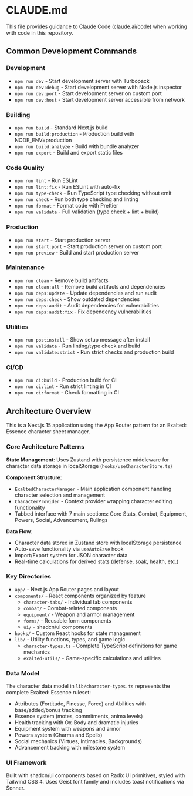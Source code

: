 # CLAUDE.md

This file provides guidance to Claude Code (claude.ai/code) when working with code in this repository.

## Common Development Commands

### Development

- `npm run dev` - Start development server with Turbopack
- `npm run dev:debug` - Start development server with Node.js inspector
- `npm run dev:port` - Start development server on custom port
- `npm run dev:host` - Start development server accessible from network

### Building

- `npm run build` - Standard Next.js build
- `npm run build:production` - Production build with NODE_ENV=production
- `npm run build:analyze` - Build with bundle analyzer
- `npm run export` - Build and export static files

### Code Quality

- `npm run lint` - Run ESLint
- `npm run lint:fix` - Run ESLint with auto-fix
- `npm run type-check` - Run TypeScript type checking without emit
- `npm run check` - Run both type checking and linting
- `npm run format` - Format code with Prettier
- `npm run validate` - Full validation (type check + lint + build)

### Production

- `npm run start` - Start production server
- `npm run start:port` - Start production server on custom port
- `npm run preview` - Build and start production server

### Maintenance

- `npm run clean` - Remove build artifacts
- `npm run clean:all` - Remove build artifacts and dependencies
- `npm run deps:update` - Update dependencies and run audit
- `npm run deps:check` - Show outdated dependencies
- `npm run deps:audit` - Audit dependencies for vulnerabilities
- `npm run deps:audit:fix` - Fix dependency vulnerabilities

### Utilities

- `npm run postinstall` - Show setup message after install
- `npm run validate` - Run linting/type check and build
- `npm run validate:strict` - Run strict checks and production build

### CI/CD

- `npm run ci:build` - Production build for CI
- `npm run ci:lint` - Run strict linting in CI
- `npm run ci:format` - Check formatting in CI

## Architecture Overview

This is a Next.js 15 application using the App Router pattern for an Exalted: Essence character sheet manager.

### Core Architecture Patterns

**State Management**: Uses Zustand with persistence middleware for character data storage in localStorage (`hooks/useCharacterStore.ts`)

**Component Structure**:

- `ExaltedCharacterManager` - Main application component handling character selection and management
- `CharacterProvider` - Context provider wrapping character editing functionality
- Tabbed interface with 7 main sections: Core Stats, Combat, Equipment, Powers, Social, Advancement, Rulings

**Data Flow**:

- Character data stored in Zustand store with localStorage persistence
- Auto-save functionality via `useAutoSave` hook
- Import/Export system for JSON character data
- Real-time calculations for derived stats (defense, soak, health, etc.)

### Key Directories

- `app/` - Next.js App Router pages and layout
- `components/` - React components organized by feature
  - `character-tabs/` - Individual tab components
  - `combat/` - Combat-related components
  - `equipment/` - Weapon and armor management
  - `forms/` - Reusable form components
  - `ui/` - shadcn/ui components
- `hooks/` - Custom React hooks for state management
- `lib/` - Utility functions, types, and game logic
  - `character-types.ts` - Complete TypeScript definitions for game mechanics
  - `exalted-utils/` - Game-specific calculations and utilities

### Data Model

The character data model in `lib/character-types.ts` represents the complete Exalted: Essence ruleset:

- Attributes (Fortitude, Finesse, Force) and Abilities with base/added/bonus tracking
- Essence system (motes, commitments, anima levels)
- Health tracking with Ox-Body and dramatic injuries
- Equipment system with weapons and armor
- Powers system (Charms and Spells)
- Social mechanics (Virtues, Intimacies, Backgrounds)
- Advancement tracking with milestone system

### UI Framework

Built with shadcn/ui components based on Radix UI primitives, styled with Tailwind CSS 4. Uses Geist font family and includes toast notifications via Sonner.


